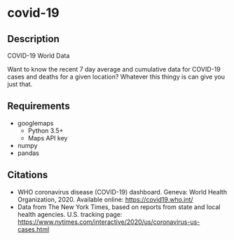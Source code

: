 # covid-19
## Description
COVID-19 World Data

Want to know the recent 7 day average and cumulative data for COVID-19 cases and deaths for a given location?
Whatever this thingy is can give you just that.
## Requirements
* googlemaps
    * Python 3.5+
    * Maps API key
* numpy
* pandas
## Citations
* WHO coronavirus disease (COVID-19) dashboard. Geneva: World Health Organization, 2020. Available online: https://covid19.who.int/
* Data from The New York Times, based on reports from state and local health agencies. U.S. tracking page: https://www.nytimes.com/interactive/2020/us/coronavirus-us-cases.html
